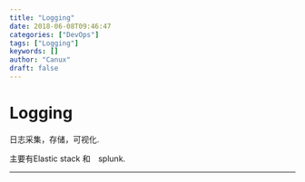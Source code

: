 ```yaml
---
title: "Logging"
date: 2018-06-08T09:46:47
categories: ["DevOps"]
tags: ["Logging"]
keywords: []
author: "Canux"
draft: false
---
```


# Logging

日志采集，存储，可视化.

主要有Elastic stack 和　splunk.

***

